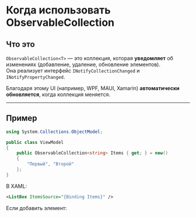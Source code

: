 # Когда использовать ObservableCollection

## Что это
`ObservableCollection<T>` — это коллекция, которая **уведомляет** об изменениях (добавление, удаление, обновление элементов).  
Она реализует интерфейс `INotifyCollectionChanged` и `INotifyPropertyChanged`.

Благодаря этому UI (например, WPF, MAUI, Xamarin) **автоматически обновляется**, когда коллекция меняется.

---

## Пример
```csharp
using System.Collections.ObjectModel;

public class ViewModel
{
    public ObservableCollection<string> Items { get; } = new()
    {
        "Первый", "Второй"
    };
}
```
В XAML:
```xml
<ListBox ItemsSource="{Binding Items}" />
```
Если добавить элемент: